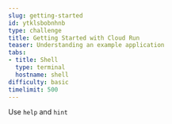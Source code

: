 ```yaml
---
slug: getting-started
id: ytklsbobnhnb
type: challenge
title: Getting Started with Cloud Run
teaser: Understanding an example application
tabs:
- title: Shell
  type: terminal
  hostname: shell
difficulty: basic
timelimit: 500
---
```

Use `help` and `hint`